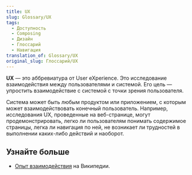 ```yaml
---
title: UX
slug: Glossary/UX
tags:
  - Доступность
  - Composing
  - Дизайн
  - Глоссарий
  - Навигация
translation_of: Glossary/UX
original_slug: Глоссарий/UX
---
```


**UX** — это аббревиатура от User eXperience. Это исследование взаимодействия между пользователями и системой. Его цель — упростить взаимодействие с системой с точки зрения пользователя.

Система может быть любым продуктом или приложением, с которым может взаимодействовать конечный пользователь. Например, исследования UX, проведенные на веб-странице, могут продемонстрировать, легко ли пользователям понимать содержимое страницы, легка ли навигация по ней, не возникает ли трудностей в выполнении каких-либо действий и наоборот.

## Узнайте больше

- [Опыт взаимодействия](https://ru.wikipedia.org/wiki/%D0%9E%D0%BF%D1%8B%D1%82_%D0%B2%D0%B7%D0%B0%D0%B8%D0%BC%D0%BE%D0%B4%D0%B5%D0%B9%D1%81%D1%82%D0%B2%D0%B8%D1%8F) на Википедии.
